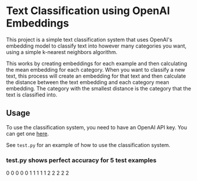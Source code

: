 # Text Classification using OpenAI Embeddings

This project is a simple text classification system that uses OpenAI's embedding model to classify
text into however many categories you want, using a simple k-nearest neighbors algorithm.

This works by creating embeddings for each example and then calculating the mean embedding for each
category. When you want to classify a new text, this process will create an embedding for that text
and then calculate the distance between the text embedding and each category mean embedding.
The category with the smallest distance is the category that the text is classified into.

## Usage

To use the classification system, you need to have an OpenAI API key. You can get one [here](https://platform.openai.com/account/api-keys).

See `test.py` for an example of how to use the classification system.

### test.py shows perfect accuracy for 5 test examples
0
0
0
0
0
1
1
1
1
1
2
2
2
2
2
